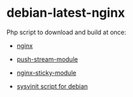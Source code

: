# debian-latest-nginx

Php script to download and build at once:

  *  <a href="http://nginx.org/download">nginx</a>
  
  *  <a href="http://github.com/wandenberg/nginx-push-stream-module.git">push-stream-module</a>
  
  *  <a href="https://bitbucket.org/nginx-goodies/nginx-sticky-module-ng">nginx-sticky-module</a>
  
  *  <a href="https://github.com/Fleshgrinder/nginx-sysvinit-script.git">sysvinit script for debian</a>
  
  
